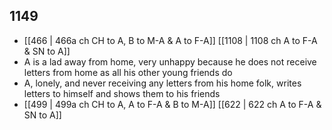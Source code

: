 ## 1149
- [[466 | 466a ch CH to A, B to M-A &amp; A to F-A]] [[1108 | 1108 ch A to F-A &amp; SN to A]] 
- A is a lad away from home, very unhappy because he does not receive letters from home as all his other young friends do
- A, lonely, and never receiving any letters from his home folk, writes letters to himself and shows them to his friends
- [[499 | 499a ch CH to A, A to F-A &amp; B to M-A]] [[622 | 622 ch A to F-A &amp; SN to A]] 


